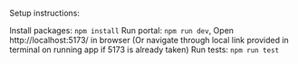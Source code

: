 Setup instructions:

Install packages: `npm install`
Run portal: `npm run dev`, Open http://localhost:5173/ in browser (Or navigate through local link provided in terminal on running app if 5173 is already taken)
Run tests: `npm run test`